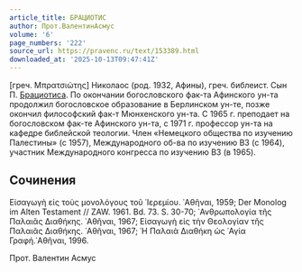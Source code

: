 ```yaml
---
article_title: БРАЦИОТИС
author: Прот.ВалентинАсмус
volume: '6'
page_numbers: '222'
source_url: https://pravenc.ru/text/153389.html
downloaded_at: '2025-10-13T09:47:41Z'
---
```


[греч. Μπρατσιώτης] Николаос (род. 1932, Афины), греч. библеист. Сын П. [Брациотиса](https://pravenc.ru/text/Брациотиса.html). По окончании богословского фак-та Афинского ун-та продолжил богословское образование в Берлинском ун-те, позже окончил философский фак-т Мюнхенского ун-та. С 1965 г. преподает на богословском фак-те Афинского ун-та, с 1971 г. профессор ун-та на кафедре библейской теологии. Член «Немецкого общества по изучению Палестины» (c 1957), Международного об-ва по изучению ВЗ (c 1964), участник Международного конгресса по изучению ВЗ (в 1965).

## Сочинения

Εἰσαγωγὴ εἰς τοὺς μονολόγους τοῦ ᾿Ιερεμίου. ᾿Αθῆναι, 1959; Der Monolog im Alten Testament // ZAW. 1961. Bd. 73. S. 30-70; ᾿Ανθρωπολογία τῆς Παλαιᾶς Διαθήκης. ᾿Αθῆναι, 1967; Εἰσαγωγὴ εἰς τὴν Θεολογίαν τῆς Παλαιᾶς Διαθήκης. ᾿Αθῆναι, 1967; ῾Η Παλαιὰ Διαθήκη ὡς ῾Αγία Γραφή.᾿Αθῆναι, 1996.

Прот.  Валентин   Асмус
